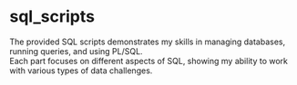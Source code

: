 # sql_scripts

The provided SQL scripts demonstrates my skills in managing databases, running queries, and using PL/SQL.  
  Each part focuses on different aspects of SQL, showing my ability to work with various types of data challenges.
